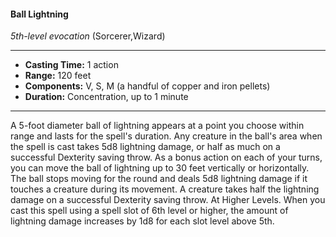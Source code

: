 #### Ball Lightning
*5th-level evocation* (Sorcerer,Wizard)
___
- **Casting Time:** 1 action
- **Range:** 120 feet
- **Components:** V, S, M (a handful of copper and iron pellets)
- **Duration:** Concentration, up to 1 minute
---
A 5-foot diameter ball of lightning appears at a
point you choose within range and lasts for the
spell's duration. Any creature in the ball's area when
the spell is cast takes 5d8 lightning damage, or half
as much on a successful Dexterity saving throw.
As a bonus action on each of your turns, you can
move the ball of lightning up to 30 feet vertically or
horizontally. The ball stops moving for the round
and deals 5d8 lightning damage if it touches a
creature during its movement. A creature takes half
the lightning damage on a successful Dexterity
saving throw.
At Higher Levels.  When you cast this spell using
a spell slot of 6th level or higher, the amount of
lightning damage increases by 1d8 for each slot level
above 5th.
